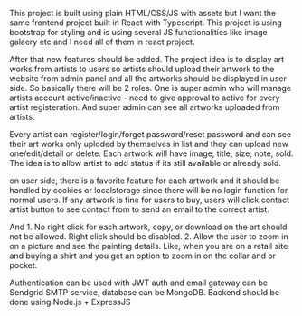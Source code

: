 This project is built using plain HTML/CSS/JS with assets but I want the same frontend project built in React with Typescript. This project is using bootstrap for styling and is using several JS functionalities like image galaery etc and I need all of them in react project.

After that new features should be added.
The project idea is to display art works from artists to users so artists should upload their artwork to the website from admin panel and all the artworks should be displayed in user side. So basically there will be 2 roles. One is super admin who will manage artists account active/inactive - need to give approval to active for every artist registeration. And super admin can see all artworks uploaded from artists.

Every artist can register/login/forget password/reset password and can see their art works only uploded by themselves in list and they can upload new one/edit/detail or delete.
Each artwork will have image, title, size, note, sold. The idea is to allow artist to add status if its still available or already sold.

on user side, there is a favorite feature for each artwork and it should be handled by cookies or localstorage since there will be no login function for normal users.
If any artwork is fine for users to buy, users will click contact artist button to see contact from to send an email to the correct artist.

And 1. No right click for each artwork, copy, or download on the art should not be allowed. Right click should be disabled.
2. Allow the user to zoom in on a picture and see the painting details. Like, when you are on a retail site and buying a shirt and you get an option to zoom in on the collar and or pocket.

Authentication can be used with JWT auth and email gateway can be Sendgrid SMTP service, database can be MongoDB. Backend should be done using Node.js + ExpressJS